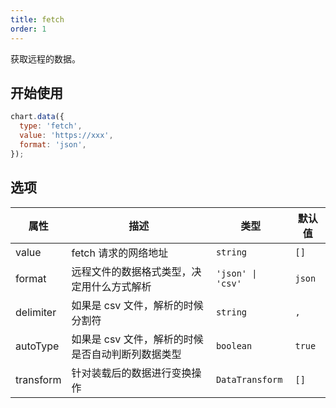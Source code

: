 ```yaml
---
title: fetch
order: 1
---
```


获取远程的数据。

## 开始使用

```js
chart.data({
  type: 'fetch',
  value: 'https://xxx',
  format: 'json',
});
```

## 选项

| 属性      | 描述                                              | 类型              | 默认值 |
| --------- | ------------------------------------------------- | ----------------- | ------ |
| value     | fetch 请求的网络地址                              | `string`          | `[]`   |
| format    | 远程文件的数据格式类型，决定用什么方式解析        | `'json' \| 'csv'` | `json` |
| delimiter | 如果是 csv 文件，解析的时候分割符                 | `string`          | `,`    |
| autoType  | 如果是 csv 文件，解析的时候是否自动判断列数据类型 | `boolean`         | `true` |
| transform | 针对装载后的数据进行变换操作                      | `DataTransform`   | `[]`   |
